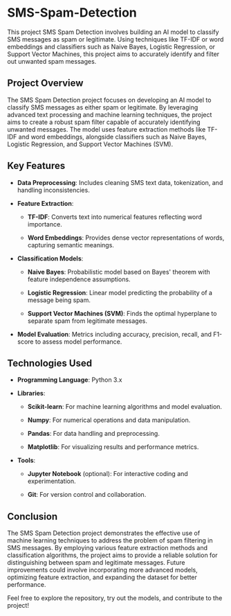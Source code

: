 # SMS-Spam-Detection

This project SMS Spam Detection involves building an AI model to classify SMS messages as spam or legitimate. Using techniques like TF-IDF or word embeddings and classifiers such as Naive Bayes, Logistic Regression, or Support Vector Machines, this project aims to accurately identify and filter out unwanted spam messages.

## Project Overview

The SMS Spam Detection project focuses on developing an AI model to classify SMS messages as either spam or legitimate. By leveraging advanced text processing and machine learning techniques, the project aims to create a robust spam filter capable of accurately identifying unwanted messages. The model uses feature extraction methods like TF-IDF and word embeddings, alongside classifiers such as Naive Bayes, Logistic Regression, and Support Vector Machines (SVM).

## Key Features

- **Data Preprocessing**: Includes cleaning SMS text data, tokenization, and handling inconsistencies.
  
- **Feature Extraction**:
  - **TF-IDF**: Converts text into numerical features reflecting word importance.
    
  - **Word Embeddings**: Provides dense vector representations of words, capturing semantic meanings.
    
- **Classification Models**:
  - **Naive Bayes**: Probabilistic model based on Bayes' theorem with feature independence assumptions.
    
  - **Logistic Regression**: Linear model predicting the probability of a message being spam.
    
  - **Support Vector Machines (SVM)**: Finds the optimal hyperplane to separate spam from legitimate messages.
    
- **Model Evaluation**: Metrics including accuracy, precision, recall, and F1-score to assess model performance.

## Technologies Used

- **Programming Language**: Python 3.x
- **Libraries**:
  - **Scikit-learn**: For machine learning algorithms and model evaluation.

  - **Numpy**: For numerical operations and data manipulation.
    
  - **Pandas**: For data handling and preprocessing.
    
  - **Matplotlib**: For visualizing results and performance metrics.
    
- **Tools**: 
  - **Jupyter Notebook** (optional): For interactive coding and experimentation.
    
  - **Git**: For version control and collaboration.

## Conclusion

The SMS Spam Detection project demonstrates the effective use of machine learning techniques to address the problem of spam filtering in SMS messages. By employing various feature extraction methods and classification algorithms, the project aims to provide a reliable solution for distinguishing between spam and legitimate messages. Future improvements could involve incorporating more advanced models, optimizing feature extraction, and expanding the dataset for better performance.

Feel free to explore the repository, try out the models, and contribute to the project!

